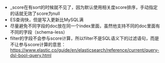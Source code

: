 - _score在有sort的时候就不见了，因为默认使用相关度score排序，手动指定的话就无效了score为null
- ES查询快，但是写入更新比MySQL满
- 尽量避免不同字段的doc放在同一个index里面，虽然他支持不同的doc里面有不同的字段（schema-less）
- filter的字段不会参与score计算，所以filter不是SQL语义下的过滤语句，而是不让参与score计算的意思：
  https://www.elastic.co/guide/en/elasticsearch/reference/current/query-dsl-bool-query.html